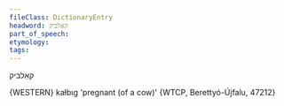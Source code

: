 ```yaml
---
fileClass: DictionaryEntry
headword: קאַלביק
part_of_speech: 
etymology: 
tags: 
---
```

קאַלביק

{WESTERN}
kaɫbɩg 'pregnant (of a cow)' {WTCP, Berettyó-Újfalu, 47212}
